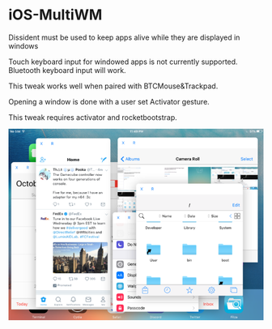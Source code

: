 
# iOS-MultiWM

Dissident must be used to keep apps alive while they are displayed in windows

Touch keyboard input for windowed apps is not currently supported. Bluetooth keyboard input will work.

This tweak works well when paired with BTCMouse&Trackpad.

Opening a window is done with a user set Activator gesture.

This tweak requires activator and rocketbootstrap.

![screenshot](image.png)

